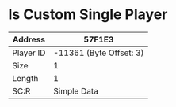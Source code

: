 
#  Is Custom Single Player
Address   | 57F1E3
----------|-------------
Player ID | -11361 (Byte Offset: 3)
Size 	  | 1
Length 	  | 1
SC:R      | Simple Data


